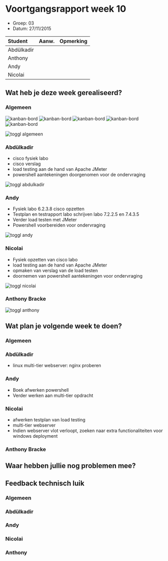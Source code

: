 # Voortgangsrapport week 10

* Groep: 03
* Datum: 27/11/2015

| Student  | Aanw. | Opmerking |
| :---     | :---  | :---      |
| Abdülkadir |       |           |
| Anthony |       |           |
| Andy |       |           |
| Nicolai |       |           |

## Wat heb je deze week gerealiseerd?

### Algemeen

![kanban-bord](https://github.com/HoGentTIN/ops3-g03/blob/master/weekrapport/image/week10_kanban1.PNG)
![kanban-bord](https://github.com/HoGentTIN/ops3-g03/blob/master/weekrapport/image/week10_kanban2.PNG)
![kanban-bord](https://github.com/HoGentTIN/ops3-g03/blob/master/weekrapport/image/week10_kanban3.PNG)
![kanban-bord](https://github.com/HoGentTIN/ops3-g03/blob/master/weekrapport/image/week10_kanban4.PNG)
![kanban-bord](https://github.com/HoGentTIN/ops3-g03/blob/master/weekrapport/image/week10_kanban5.PNG)

![toggl algemeen](https://github.com/HoGentTIN/ops3-g03/blob/master/weekrapport/image/week10_toggl_algemeen.PNG)

### Abdülkadir

* cisco fysiek labo
* cisco verslag
* load testing aan de hand van Apache JMeter
* powershell aantekeningen doorgenomen voor de ondervraging

![toggl abdulkadir](https://github.com/HoGentTIN/ops3-g03/blob/master/weekrapport/image/week10_toggl_abdulkadir.PNG)

### Andy

* Fysiek labo 6.2.3.8 cisco opzetten
* Testplan en testrapport labo schrijven labo 7.2.2.5 en 7.4.3.5
* Verder load testen met JMeter
* Powershell voorbereiden voor ondervraging

![toggl andy](https://github.com/HoGentTIN/ops3-g03/blob/master/weekrapport/image/week10_toggl_andy.PNG)

### Nicolai

- Fysiek opzetten van cisco labo
- load testing aan de hand van Apache JMeter
- opmaken van verslag van de load testen
- doornemen van powershell aantekeningen voor ondervraging


![toggl nicolai](https://github.com/HoGentTIN/ops3-g03/blob/master/weekrapport/image/week10_toggl_nicolai.PNG)

### Anthony Bracke



![toggl anthony](https://github.com/HoGentTIN/ops3-g03/blob/master/weekrapport/image/week10_toggl_anthony.PNG)

## Wat plan je volgende week te doen?

### Algemeen

### Abdülkadir 

* linux multi-tier webserver: nginx proberen

### Andy

* Boek afwerken powershell
* Verder werken aan multi-tier opdracht 

### Nicolai

- afwerken testplan van load testing
- multi-tier webserver
- Indien webserver vlot verloopt, zoeken naar extra functionaliteiten voor windows deployment


### Anthony Bracke


## Waar hebben jullie nog problemen mee?


## Feedback technisch luik

### Algemeen

### Abdülkadir

### Andy

### Nicolai

### Anthony


